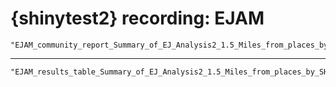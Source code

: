 # {shinytest2} recording: EJAM

    "EJAM_community_report_Summary_of_EJ_Analysis2_1.5_Miles_from_places_by_SHP.html"

---

    "EJAM_results_table_Summary_of_EJ_Analysis2_1.5_Miles_from_places_by_SHP.xlsx"


